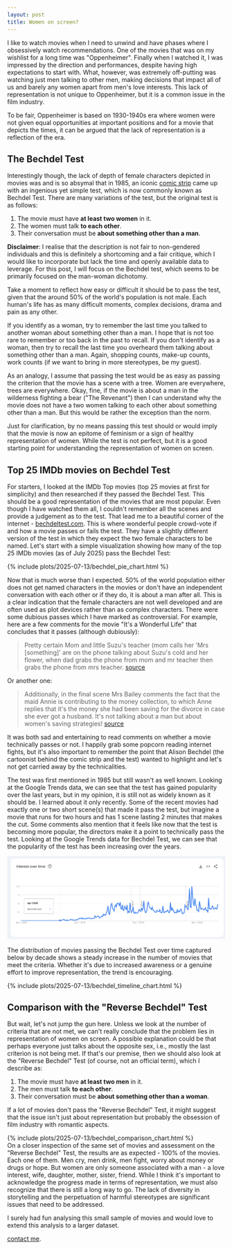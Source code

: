 ```yaml
---
layout: post
title: Women on screen?
---
```


I like to watch movies when I need to unwind and have phases where I obsessively watch recommendations. One of the movies that was on my wishlist for a long time was "Oppenheimer". Finally when I watched it, I was impressed by the direction and performances, despite having high expectations to start with. What, however, was extremely off-putting was watching just men talking to other men, making decisions that impact all of us and barely any women apart from men's love interests. This lack of representation is not unique to Oppenheimer, but it is a common issue in the film industry.

To be fair, Oppenheimer is based on 1930-1940s era where women were not given equal opportunities at important positions and for a movie that depicts the times, it can be argued that the lack of representation is a reflection of the era.

## The Bechdel Test
Interestingly though, the lack of depth of female characters depicted in movies was and is so absymal that in 1985, an iconic [comic strip](https://en.wikipedia.org/wiki/File:Dykes_to_Watch_Out_For_(Bechdel_test_origin).jpg) came up with an ingenious yet simple test, which is now commonly known as Bechdel Test. There are many variations of the test, but the original test is as follows:

1. The movie must have **at least two women** in it.
2. The women must talk **to each other**.
3. Their conversation must be **about something other than a man**.

**Disclaimer**: I realise that the description is not fair to non-gendered individuals and this is definitely a shortcoming and a fair critique, which I would like to incorporate but lack the time and openly available data to leverage. For this post, I will focus on the Bechdel test, which seems to be primarily focused on the man-woman dichotomy.

Take a moment to reflect how easy or difficult it should be to pass the test, given that the around 50% of the world's population is not male. Each human's life has as many difficult moments, complex decisions, drama and pain as any other.

If you identify as a woman, try to remember the last time you talked to another woman about something other than a man. I hope that is not too rare to remember or too back in the past to recall. If you don't identify as a woman, then try to recall the last time you overheard them talking about something other than a man. Again, shopping counts, make-up counts, work counts (if we want to bring in more stereotypes, be my guest).

As an analogy, I assume that passing the test would be as easy as passing the criterion that the movie has a scene with a tree. Women are everywhere, trees are everywhere. Okay, fine, if the movie is about a man in the wilderness fighting a bear ("The Revenant") then I can understand why the movie does not have a two women talking to each other about something other than a man. But this would be rather the exception than the norm.

Just for clarification, by no means passing this test should or would imply that the movie is now an epitome of feminism or a sign of healthy representation of women.
While the test is not perfect, but it is a good starting point for understanding the representation of women on screen.


## Top 25 IMDb movies on Bechdel Test
For starters, I looked at the IMDb Top movies (top 25 movies at first for simplicity) and then researched if they passed the Bechdel Test. This should be a good representation of the movies that are most popular. Even though I have watched them all, I couldn't remember all the scenes and provide a judgement as to the test. That lead me to a beautiful corner of the internet - [bechdeltest.com](https://bechdeltest.com/). This is where wonderful people crowd-vote if and how a movie passes or fails the test. They have a slightly different version of the test in which they expect the two female characters to be named.
Let's start with a simple visualization showing how many of the top 25 IMDb movies (as of July 2025) pass the Bechdel Test:

<div class="plot-container">
{% include plots/2025-07-13/bechdel_pie_chart.html %}
</div>

Now that is much worse than I expected. 50% of the world population either does not get named characters in the movies or don't have an independent conversation with each other or if they do, it is about a man after all. This is a clear indication that the female characters are not well developed and are often used as plot devices rather than as complex characters.
There were some dubious passes which I have marked as controversial.
For example, here are a few comments for the movie "It's a Wonderful Life" that concludes that it passes (although dubiously):

> Pretty certain Mom and little Suzu's teacher (mom calls her 'Mrs [something]' are on the phone talking about Suzu's cold and her flower, when dad grabs the phone from mom and mr teacher then grabs the phone from mrs teacher.
[source](https://bechdeltest.com/view/2235/it's_a_wonderful_life/)

Or another one:
> Additionally, in the final scene Mrs Bailey comments the fact that the maid Annie is contributing to the money collection, to which Anne replies that it's the money she had been saving for the divorce in case she ever got a husband. It's not talking about a man but about women's saving strategies!
[source](https://bechdeltest.com/view/2235/it's_a_wonderful_life/)

It was both sad and entertaining to read comments on whether a movie technically passes or not. I happily grab some popcorn reading internet fights, but it's also important to remember the point that Alison Bechdel (the cartoonist behind the comic strip and the test) wanted to highlight and let's not get carried away by the technicalities.

The test was first mentioned in 1985 but still wasn't as well known. Looking at the Google Trends data, we can see that the test has gained popularity over the last years, but in my opinion, it is still not as widely known as it should be. I learned about it only recently.
Some of the recent movies had exactly one or two short scene(s) that made it pass the test, but imagine a movie that runs for two hours and has 1 scene lasting 2 minutes that makes the cut. Some comments also mention that it feels like now that the test is becoming more popular, the directors make it a point to technically pass the test. Looking at the Google Trends data for Bechdel Test, we can see that the popularity of the test has been increasing over the years.

<p align="center">
  <img src="/assets/images/2025-07-13/BechdelTestGoogleTrends.png" alt="Google Trends data for Bechdel Test" width="600"/>
</p>

The distribution of movies passing the Bechdel Test over time captured below by decade shows a steady increase in the number of movies that meet the criteria. Whether it's due to increased awareness or a genuine effort to improve representation, the trend is encouraging.

<div class="plot-container">
{% include plots/2025-07-13/bechdel_timeline_chart.html %}
</div>

## Comparison with the "Reverse Bechdel" Test
But wait, let's not jump the gun here. Unless we look at the number of criteria that are not met, we can't really conclude that the problem lies in representation of women on screen. A possible explanation could be that perhaps everyone just talks about the opposite sex, i.e., mostly the last criterion is not being met.
If that's our premise, then we should also look at the "Reverse Bechdel" Test (of course, not an official term), which I describe as:
1. The movie must have **at least two men** in it.
2. The men must talk **to each other**.
3. Their conversation must be **about something other than a woman**.

If a lot of movies don't pass the "Reverse Bechdel" Test, it might suggest that the issue isn't just about representation but probably the obsession of film industry with romantic aspects.
<div class="plot-container">
{% include plots/2025-07-13/bechdel_comparison_chart.html %}
</div>
On a closer inspection of the same set of movies and assessment on the "Reverse Bechdel" Test, the results are as expected - 100% of the movies. Each one of them. Men cry, men drink, men fight, worry about money or drugs or hope.
But women are only someone associated with a man - a love interest, wife, daughter, mother, sister, friend.
While I think it's important to acknowledge the progress made in terms of representation, we must also recognize that there is still a long way to go. The lack of diversity in storytelling and the perpetuation of harmful stereotypes are significant issues that need to be addressed.

I surely had fun analysing this small sample of movies and would love to extend this analysis to a larger dataset.

[contact me](/contact).
